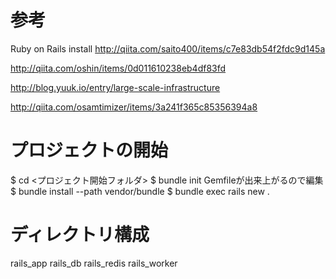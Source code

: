 
# 参考

Ruby on Rails install
http://qiita.com/saito400/items/c7e83db54f2fdc9d145a


http://qiita.com/oshin/items/0d011610238eb4df83fd


http://blog.yuuk.io/entry/large-scale-infrastructure


http://qiita.com/osamtimizer/items/3a241f365c85356394a8


# プロジェクトの開始
$ cd <プロジェクト開始フォルダ>
$ bundle init
  Gemfileが出来上がるので編集
$ bundle install --path vendor/bundle
$ bundle exec rails new .


# ディレクトリ構成
rails_app
rails_db
rails_redis
rails_worker
